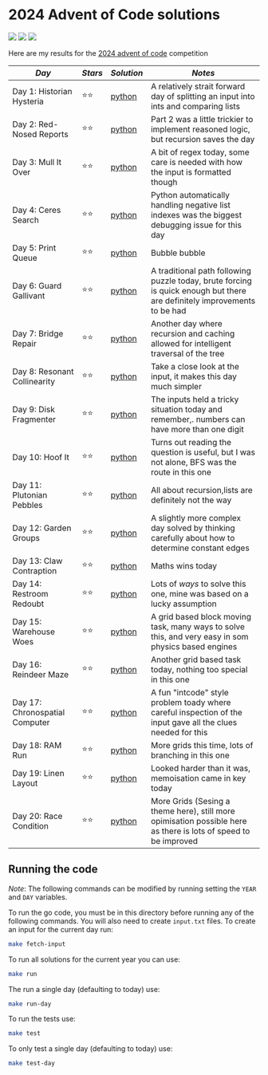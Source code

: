 # 2024 Advent of Code solutions

![](https://img.shields.io/badge/tests%20passed%20🐍-40/40-success)
![](https://img.shields.io/badge/stars%20⭐-40-yellow)
![](https://img.shields.io/badge/days%20completed-20-red)

Here are my results for the [2024 advent of code](https://adventofcode.com/2024) competition

| _Day_                          | _Stars_ | _Solution_       | _Notes_                                                                                                                  |
| ------------------------------ | ------- | ---------------- | ------------------------------------------------------------------------------------------------------------------------ |
| Day 1: Historian Hysteria      | ⭐⭐    | [python](day01/) | A relatively strait forward day of splitting an input into ints and comparing lists                                      |
| Day 2: Red-Nosed Reports       | ⭐⭐    | [python](day02/) | Part 2 was a little trickier to implement reasoned logic, but recursion saves the day                                    |
| Day 3: Mull It Over            | ⭐⭐    | [python](day03/) | A bit of regex today, some care is needed with how the input is formatted though                                         |
| Day 4: Ceres Search            | ⭐⭐    | [python](day04/) | Python automatically handling negative list indexes was the biggest debugging issue for this day                         |
| Day 5: Print Queue             | ⭐⭐    | [python](day05/) | Bubble bubble                                                                                                            |
| Day 6: Guard Gallivant         | ⭐⭐    | [python](day06/) | A traditional path following puzzle today, brute forcing is quick enough but there are definitely improvements to be had |
| Day 7: Bridge Repair           | ⭐⭐    | [python](day07/) | Another day where recursion and caching allowed for intelligent traversal of the tree                                    |
| Day 8: Resonant Collinearity   | ⭐⭐    | [python](day08/) | Take a close look at the input, it makes this day much simpler                                                           |
| Day 9: Disk Fragmenter         | ⭐⭐    | [python](day09/) | The inputs held a tricky situation today and remember,. numbers can have more than one digit                             |
| Day 10: Hoof It                | ⭐⭐    | [python](day10/) | Turns out reading the question is useful, but I was not alone, BFS was the route in this one                             |
| Day 11: Plutonian Pebbles      | ⭐⭐    | [python](day11/) | All about recursion,lists are definitely not the way                                                                     |
| Day 12: Garden Groups          | ⭐⭐    | [python](day12/) | A slightly more complex day solved by thinking carefully about how to determine constant edges                           |
| Day 13: Claw Contraption       | ⭐⭐    | [python](day13/) | Maths wins today                                                                                                         |
| Day 14: Restroom Redoubt       | ⭐⭐    | [python](day14/) | Lots of _ways_ to solve this one, mine was based on a lucky assumption                                                   |
| Day 15: Warehouse Woes         | ⭐⭐    | [python](day15/) | A grid based block moving task, many ways to solve this, and very easy in som physics based engines                      |
| Day 16: Reindeer Maze          | ⭐⭐    | [python](day16/) | Another grid based task today, nothing too special in this one                                                           |
| Day 17: Chronospatial Computer | ⭐⭐    | [python](day17/) | A fun "intcode" style problem toady where careful inspection of the input gave all the clues needed for this             |
| Day 18: RAM Run                | ⭐⭐    | [python](day18/) | More grids this time, lots of branching in this one                                                                      |
| Day 19: Linen Layout           | ⭐⭐    | [python](day19/) | Looked harder than it was, memoisation came in key today                                                                 |
| Day 20: Race Condition         | ⭐⭐    | [python](day20/) | More Grids (Sesing a theme here), still more opimisation possible here as there is lots of speed to be improved          |

## Running the code

_Note_: The following commands can be modified by running setting the `YEAR` and `DAY` variables.

To run the go code, you must be in this directory before running any of the following commands. You will also need to create `input.txt` files. To create an input for the current day run:

```bash
make fetch-input
```

To run all solutions for the current year you can use:

```bash
make run
```

The run a single day (defaulting to today) use:

```bash
make run-day
```

To run the tests use:

```bash
make test
```

To only test a single day (defaulting to today) use:

```bash
make test-day
```
